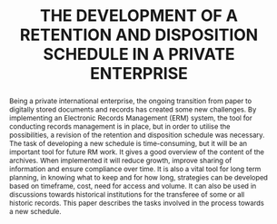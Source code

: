 ---
abstract: 'Being a private international enterprise, the ongoing transition from paper
  to digitally stored documents and records has created some new challenges.

  By implementing an Electronic Records Management (ERM) system, the tool for conducting
  records management is in place, but in order to utilise the possibilities, a revision
  of the retention and disposition schedule was necessary.

  The task of developing a new schedule is time-consuming, but it will be an important
  tool for future RM work. It gives a good overview of the content of the archives.
  When implemented it will reduce growth, improve sharing of information and ensure
  compliance over time. It is also a vital tool for long term planning, in knowing
  what to keep and for how long, strategies can be developed based on timeframe, cost,
  need for access and volume. It can also be used in discussions towards historical
  institutions for the transferee of some or all historic records.

  This paper describes the tasks involved in the process towards a new schedule.'
creators:
- Margrethe, Ellen
- Konstad, Pihl
date: null
document_url: https://services.phaidra.univie.ac.at/api/object/o:245899/download
grand_parent: iPRES
institutions: []
keywords:
- vienna
landing_page_url: https://phaidra.univie.ac.at/o:245899
language: eng
layout: publication
license: CC BY-SA 2.0 AT
notes_url: null
parent: iPRES 2010
publication_type: poster
size: 237042
slides_url: null
source_name: iPRES
title: THE DEVELOPMENT OF A RETENTION AND DISPOSITION SCHEDULE IN A PRIVATE ENTERPRISE
year: 2010
---